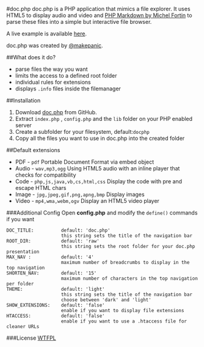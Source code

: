 #doc.php
doc.php is a PHP application that mimics a file explorer. 
It uses HTML5 to display audio and video and [PHP Markdown by Michel Fortin](http://michelf.com/projects/php-markdown/) to parse these files into a simple but interactive file browser.

A live example is available [here](http://rndm.de/doc/).

doc.php was created by [@makepanic](https://twitter.com/makepanic).

##What does it do?

* parse files the way you want
* limits the access to a defined root folder
* individual rules for extensions
* displays `.info` files inside the filemanager

##Installation
1. Download [doc.php](https://github.com/makepanic/doc.php) from GitHub.
2. Extract `index.php` , `config.php` and the `lib` folder on your PHP enabled server
3. Create a subfolder for your filesystem, default:`docphp`
4. Copy all the files you want to use in doc.php into the created folder

##Default extensions
* PDF - `pdf` Portable Document Format via embed object
* Audio - `wav,mp3,ogg` Using HTML5 audio with an inline player that checks for compatibility
* Code - `php,js,java,vb,cs,html,css` Display the code with pre and escape HTML chars
* Image - `jpg,jpeg,gif,png,apng,bmp` Display images
* Video - `mp4,wma,webm,ogv` Display an HTML5 video player

###Additional Config
Open **config.php** and modify the `define()` commands if you want

	DOC_TITLE:   		default: 'doc.php'
				 		this string sets the title of the navigation bar
	ROOT_DIR:	 		default: 'raw'
				 		this string sets the root folder for your doc.php presentation
	MAX_NAV :	 		default: '4'
				 		maximum number of breadcrumbs to display in the top navigation
	SHORTEN_NAV: 		default: '15'
				 		maximum number of characters in the top navigation per folder
	THEME:   	 		default: 'light'
				 		this string sets the title of the navigation bar
				 		choose between 'dark' and 'light'
	SHOW_EXTENSIONS:   	default: 'false'
						enable if you want to display file extensions
	HTACCESS:           default: 'false'
						enable if you want to use a .htaccess file for cleaner URLs

###License
[WTFPL](http://sam.zoy.org/wtfpl/)